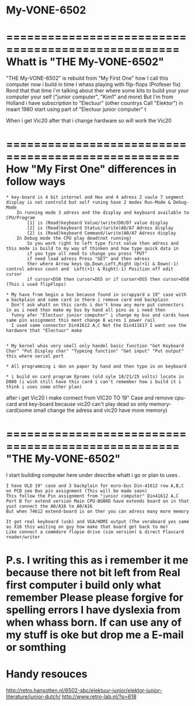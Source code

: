 # My-VONE-6502
===================================================
Whatt is "THE My-VONE-6502" 
===================================================

"THE My-VONE-6502" is rebuild from "My First One" how I call this computer now i build in time I whass playing with flip-flops (Profeser fix)
Rond that that time i'm talking about ther where some kits to build your your computer your self ("junior computer", "Kim1" and more) 
But I'm from Holland i have subscription to "Electuur" (other countrys Call "Elektor") in maart 1980 start using part of "Electuur junior computer"
t

When i get Vic20 after that i change hardware so will work the Vic20 




===================================================
How "My First One" differences in follow ways
===================================================
    * key-board is 4 bit internel and Hex and 4 adress 2 vaule 7 segment display is not controld but self runing have 2 modes Run-Mode & Debug-Mode
        In running mode 3 adress and the display and keyboard available to CPU/Program
            [1] is (Read)keyboard Value/(write)D0/D7 value display
            [2] is (Read)keyboard Status/(write)A0/A7 Adress display
            [2] is (Read)keyboard Command/(write)A0/A7 Adress display
        In Debug mode the CPU play dead(not running) 
            So you work right to left type first value then adress and this mode is build to my way of thinken and how type quick data in 
            if you type all need to change you press "PUT" 
            if need load adress Press "GET" and then adress
            ther where Arrow keys Up,Down,Left,Right Up(+1) & Down(-1) control adress count and  Left(+1) & Right(-1) Position off edit cursor
            if cursor<DS0 then cursor=DS5 or if cursor>DS5 then cursor=DS0 (This i used flipFlops)

    * My have from begin a bus because found in scrapyard a 19" case with a backplain and some card in there i remove card end backplain
      Don't ask whatt on this cards i don't know any more put connectors in as i need then make my bus by hand all pins as i need then 
      funny afer "Electuur junior computer" i change my bus and cards have same pin assignment this ment change 8 wires 1 power rail 
      I used same connector Din41612 A,C Not the Din411617 I want use the hardware that "Electuur" make 

    
    * My kernel whas very small only handel basic function "Get Keyboard Char" "Put Display char" "Typeing function" "Get input" "Put output" this where seriel port

    * All programming i don on paper by hand and then type in on keyboard

    * i build on card program Eproms (old syle 18/21/25 volts) locate in D000 (i wish still have this card i can't remember how i build it i think i uses some other plan)

after i get Vic20 i make connect from VIC20 TO 19" Case and remove cpu-card and key-board because vic20 can't play dead so only memory-card(some small change the adress and vic20 have more memory)

===================================================
"THE My-VONE-6502"
===================================================
I start building computer here under describe whatt i go or plan to uses .

    I have OLD 19" case and 3 backplain for euro-bus Din-41612 row A,B,C on PCB see Bus pin assignment (This will be made soon) 
    This follow the Pin assignment from "junior computer" Din41612 A,C Port B for extend version Main CPU-BOARD have extends board on in that yust connect the A0/A16 to A0/A16
    But when 74612 extend-board is on ther you can adress many more memory 

    It get real keyboard (usb) and VGA/HDMI output (The veraboard yes same as X16 this waiting on guy how make that board get back to me) 
    Like connect a commdore flopie drive (sim version) & direct Flascard reader/writer

P.s.
I writing this as i remember it me because there not bit left from Real first computer i build only what remember 
Please please forgive for spelling errors I have dyslexia from when whass born.
If can use any of my stuff is oke but drop me a E-mail or somthing
===================================================
Handy resouces
===================================================
http://retro.hansotten.nl/6502-sbc/elektuur-junior/elektor-junior-literature/junior-dutch/
http://www.retro-lab.nl/?p=618